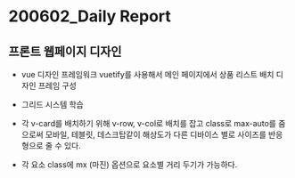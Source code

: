 # 200602_Daily Report 

## 프론트 웹페이지 디자인
- vue 디자인 프레임워크 vuetify를 사용해서 메인 페이지에서 상품 리스트 배치 디자인 프레임 구성

- 그리드 시스템 학습

- 각 v-card를 배치하기 위해 v-row, v-col로 배치를 잡고 class로 max-auto를 줌으로써 모바일, 테블릿, 데스크탑같이 해상도가 다른 디바이스 별로 사이즈를 반응형으로 줄 수 있다.

- 각 요소 class에 mx (마진) 옵션으로 요소별 거리 두기가 가능하다.

